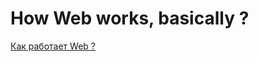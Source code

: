 # How Web works, basically ?

[Как работает Web ?](https://developer.mozilla.org/en-US/docs/Learn/Getting_started_with_the_web/How_the_Web_works)

